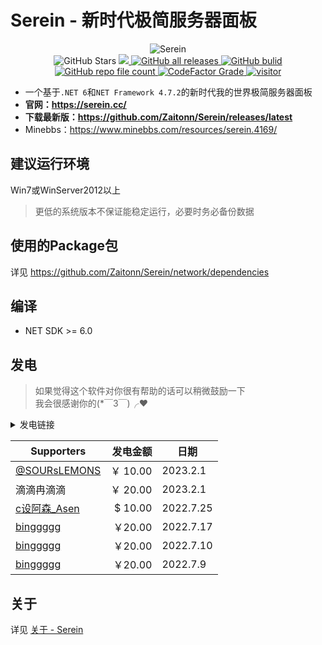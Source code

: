# Serein - 新时代极简服务器面板

<p align="center">
    <img alt="Serein" src="https://socialify.git.ci/Zaitonn/Serein/image?description=1&font=KoHo&logo=https%3A%2F%2Fserein.cc%2Fassets%2FSerein.png&name=1&owner=1&pattern=Circuit%20Board">
    <br>
    <img alt="GitHub Stars" src="https://img.shields.io/github/stars/Zaitonn/Serein?color=blue">
    <a href="https://github.com/Zaitonn/Serein/releases/latest">
        <img src="https://img.shields.io/github/v/release/Zaitonn/Serein?color=blue">
    </a>
    <a href="https://github.com/Zaitonn/Serein/releases/latest">
        <img alt="GitHub all releases" src="https://img.shields.io/github/downloads/Zaitonn/Serein/total?color=blue">
    </a>
    <a href="https://github.com/Zaitonn/Serein/actions/workflows/Build.yml">
    <img alt="GitHub bulid" src="https://img.shields.io/github/actions/workflow/status/Zaitonn/Serein/Build.yml?branch=main&color=blue">
    </a>
    <a href="https://github.com/Zaitonn/Serein">
        <img alt="GitHub repo file count" src="https://img.shields.io/github/languages/code-size/Zaitonn/Serein">
    </a>
    <a href="https://www.codefactor.io/repository/github/zaitonn/serein">
        <img alt="CodeFactor Grade" src="https://img.shields.io/codefactor/grade/github/Zaitonn/Serein/main?color=blue">
    </a>
    <a href="#">
        <img alt="visitor" src="https://visitor-badge.glitch.me/badge?page_id=Zaitonn.Serein&left_text=Serein%20Visitor">
    </a>
</p>

- 一个基于`.NET 6`和`NET Framework 4.7.2`的新时代我的世界极简服务器面板
- **官网：<https://serein.cc/>**
- **下载最新版：<https://github.com/Zaitonn/Serein/releases/latest>**
- Minebbs：<https://www.minebbs.com/resources/serein.4169/>

## 建议运行环境

Win7或WinServer2012以上

> 更低的系统版本不保证能稳定运行，必要时务必备份数据

## 使用的Package包

详见 <https://github.com/Zaitonn/Serein/network/dependencies>

## 编译

- NET SDK >= 6.0

## 发电

>如果觉得这个软件对你很有帮助的话可以稍微鼓励一下  
我会很感谢你的(*￣3￣)╭❤

<details>
  <summary>发电链接</summary>
  <img src="https://serein.cc/imgs/afdian.png">
</details>

| Supporters                                                     | 发电金额 | 日期      |
| -------------------------------------------------------------- | -------: | --------- |
| [@SOURsLEMONS](https://github.com/SOURsLEMONS)                 |  ￥ 10.00 | 2023.2.1  |
| 滴滴冉滴滴                                                     |  ￥ 20.00 | 2023.2.1  |
| [c设阿森_Asen](https://q1.qlogo.cn/g?nk=1549033363&b=qq&s=640) |  $ 10.00 | 2022.7.25 |
| [binggggg](https://www.minebbs.com/members/binggggg.12096/)    |   ￥20.00 | 2022.7.17 |
| [binggggg](https://www.minebbs.com/members/binggggg.12096/)    |   ￥20.00 | 2022.7.10 |
| [binggggg](https://www.minebbs.com/members/binggggg.12096/)    |   ￥20.00 | 2022.7.9  |

## 关于

详见 [关于 - Serein](https://serein.cc/#/More/About)
